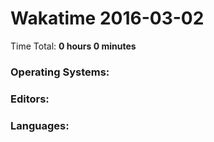 # Wakatime 2016-03-02

Time Total: **0 hours 0 minutes**

### Operating Systems:

### Editors:

### Languages:

